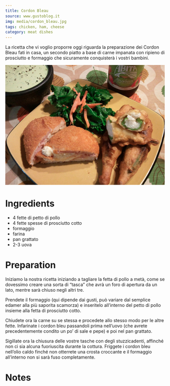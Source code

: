 ```yaml
---
title: Cordon Bleau
source: www.gustoblog.it
img: media/cordon_bleau.jpg
tags: chicken, ham, cheese
category: meat dishes
---
```


La ricetta che vi voglio proporre oggi riguarda la preparazione dei Cordon Bleau fati in casa, un secondo piatto a base di carne impanata con ripieno di prosciutto e formaggio che sicuramente conquisterà i vostri bambini.

![Cordon Bleau](media/cordon_bleau.jpg)

Ingredients
===========

* 4 fette di petto di pollo
* 4 fette spesse di prosciutto cotto
* formaggio
* farina
* pan grattato
* 2-3 uova

Preparation
===========

Iniziamo la nostra ricetta iniziando a tagliare la fetta di pollo a metà, come se dovessimo creare una sorta di “tasca” che avrà un foro di apertura da un lato, mentre sarà chiuso negli altri tre.

Prendete il formaggio (qui dipende dai gusti, può variare dal semplice edamer alla più saporita scamorza) e inseritelo all’interno del petto di pollo insieme alla fetta di prosciutto cotto.

Chiudete ora la carne su se stessa e procedete allo stesso modo per le altre fette. Infarinate i cordon bleu passandoli prima nell’uovo (che avrete precedentemente condito un po’ di sale e pepe) e poi nel pan grattato.

Sigillate ora la chiusura delle vostre tasche con degli stuzzicadenti, affinché non ci sia alcuna fuoriuscita durante la cottura. Friggete i cordon bleu nell’olio caldo finché non otterrete una crosta croccante e il formaggio all’interno non si sarà fuso completamente.

Notes
=====
